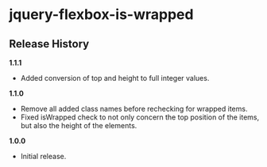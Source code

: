 # jquery-flexbox-is-wrapped

## Release History

__1.1.1__

  * Added conversion of top and height to full integer values.

__1.1.0__

  * Remove all added class names before rechecking for wrapped items.
  * Fixed isWrapped check to not only concern the top position of the items, but also the height of the elements.

__1.0.0__

  * Initial release.